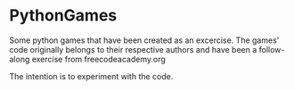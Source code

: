 # PythonGames
Some python games that have been created as an excercise.
The games' code originally belongs to their respective authors and have been a follow-along exercise from freecodeacademy.org

The intention is to experiment with the code.
